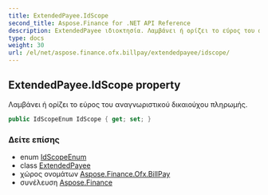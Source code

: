 ```yaml
---
title: ExtendedPayee.IdScope
second_title: Aspose.Finance for .NET API Reference
description: ExtendedPayee ιδιοκτησία. Λαμβάνει ή ορίζει το εύρος του αναγνωριστικού δικαιούχου πληρωμής.
type: docs
weight: 30
url: /el/net/aspose.finance.ofx.billpay/extendedpayee/idscope/
---
```

## ExtendedPayee.IdScope property

Λαμβάνει ή ορίζει το εύρος του αναγνωριστικού δικαιούχου πληρωμής.

```csharp
public IdScopeEnum IdScope { get; set; }
```

### Δείτε επίσης

* enum [IdScopeEnum](../../idscopeenum/)
* class [ExtendedPayee](../)
* χώρος ονομάτων [Aspose.Finance.Ofx.BillPay](../../extendedpayee/)
* συνέλευση [Aspose.Finance](../../../)


